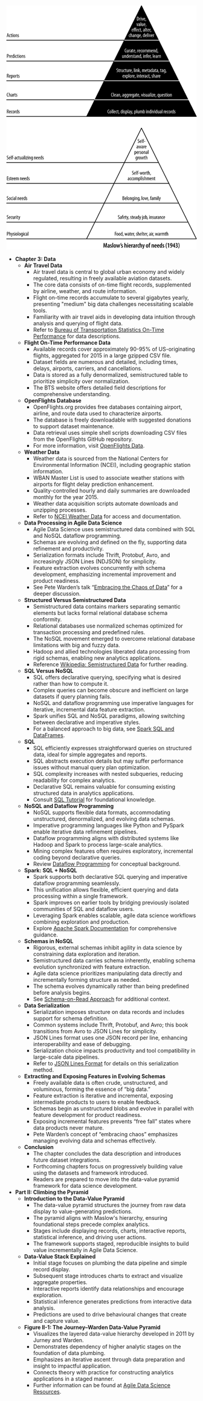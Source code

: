 ![ADS-ch03-data-sql-nosql](ADS-ch03-data-sql-nosql.best.png)

- **Chapter 3: Data**
  - **Air Travel Data**
    - Air travel data is central to global urban economy and widely regulated, resulting in freely available aviation datasets.
    - The core data consists of on-time flight records, supplemented by airline, weather, and route information.
    - Flight on-time records accumulate to several gigabytes yearly, presenting "medium" big data challenges necessitating scalable tools.
    - Familiarity with air travel aids in developing data intuition through analysis and querying of flight data.
    - Refer to [Bureau of Transportation Statistics On-Time Performance](https://www.bts.gov/topics/airlines-and-airports/on-time-performance) for data descriptions.
  - **Flight On-Time Performance Data**
    - Available records cover approximately 90-95% of US-originating flights, aggregated for 2015 in a large gzipped CSV file.
    - Dataset fields are numerous and detailed, including times, delays, airports, carriers, and cancellations.
    - Data is stored as a fully denormalized, semistructured table to prioritize simplicity over normalization.
    - The BTS website offers detailed field descriptions for comprehensive understanding.
  - **OpenFlights Database**
    - OpenFlights.org provides free databases containing airport, airline, and route data used to characterize airports.
    - The database is freely downloadable with suggested donations to support dataset maintenance.
    - Data retrieval uses simple shell scripts downloading CSV files from the OpenFlights GitHub repository.
    - For more information, visit [OpenFlights Data](https://openflights.org/data.html).
  - **Weather Data**
    - Weather data is sourced from the National Centers for Environmental Information (NCEI), including geographic station information.
    - WBAN Master List is used to associate weather stations with airports for flight delay prediction enhancement.
    - Quality-controlled hourly and daily summaries are downloaded monthly for the year 2015.
    - Weather data acquisition scripts automate downloads and unzipping processes.
    - Refer to [NCEI Weather Data](https://www.ncdc.noaa.gov/data-access) for access and documentation.
  - **Data Processing in Agile Data Science**
    - Agile Data Science uses semistructured data combined with SQL and NoSQL dataflow programming.
    - Schemas are evolving and defined on the fly, supporting data refinement and productivity.
    - Serialization formats include Thrift, Protobuf, Avro, and increasingly JSON Lines (NDJSON) for simplicity.
    - Feature extraction evolves concurrently with schema development, emphasizing incremental improvement and product readiness.
    - See Pete Warden’s talk “[Embracing the Chaos of Data](https://petewarden.com/2014/06/09/embracing-the-chaos-of-data/)” for a deeper discussion.
  - **Structured Versus Semistructured Data**
    - Semistructured data contains markers separating semantic elements but lacks formal relational database schema conformity.
    - Relational databases use normalized schemas optimized for transaction processing and predefined rules.
    - The NoSQL movement emerged to overcome relational database limitations with big and fuzzy data.
    - Hadoop and allied technologies liberated data processing from rigid schemas, enabling new analytics applications.
    - Reference [Wikipedia: Semistructured Data](https://en.wikipedia.org/wiki/Semi-structured_data) for further reading.
  - **SQL Versus NoSQL**
    - SQL offers declarative querying, specifying what is desired rather than how to compute it.
    - Complex queries can become obscure and inefficient on large datasets if query planning fails.
    - NoSQL and dataflow programming use imperative languages for iterative, incremental data feature extraction.
    - Spark unifies SQL and NoSQL paradigms, allowing switching between declarative and imperative styles.
    - For a balanced approach to big data, see [Spark SQL and DataFrames](https://spark.apache.org/sql/).
  - **SQL**
    - SQL efficiently expresses straightforward queries on structured data, ideal for simple aggregates and reports.
    - SQL abstracts execution details but may suffer performance issues without manual query plan optimization.
    - SQL complexity increases with nested subqueries, reducing readability for complex analytics.
    - Declarative SQL remains valuable for consuming existing structured data in analytics applications.
    - Consult [SQL Tutorial](https://www.w3schools.com/sql/) for foundational knowledge.
  - **NoSQL and Dataflow Programming**
    - NoSQL supports flexible data formats, accommodating unstructured, denormalized, and evolving data schemas.
    - Imperative programming languages like Python and PySpark enable iterative data refinement pipelines.
    - Dataflow programming aligns with distributed systems like Hadoop and Spark to process large-scale analytics.
    - Mining complex features often requires exploratory, incremental coding beyond declarative queries.
    - Review [Dataflow Programming](https://en.wikipedia.org/wiki/Dataflow_programming) for conceptual background.
  - **Spark: SQL + NoSQL**
    - Spark supports both declarative SQL querying and imperative dataflow programming seamlessly.
    - This unification allows flexible, efficient querying and data processing within a single framework.
    - Spark improves on earlier tools by bridging previously isolated communities of SQL and dataflow users.
    - Leveraging Spark enables scalable, agile data science workflows combining exploration and production.
    - Explore [Apache Spark Documentation](https://spark.apache.org/docs/latest/) for comprehensive guidance.
  - **Schemas in NoSQL**
    - Rigorous, external schemas inhibit agility in data science by constraining data exploration and iteration.
    - Semistructured data carries schema inherently, enabling schema evolution synchronized with feature extraction.
    - Agile data science prioritizes manipulating data directly and incrementally forming structure as needed.
    - The schema evolves dynamically rather than being predefined before analysis begins.
    - See [Schema-on-Read Approach](https://www.oreilly.com/library/view/hadoop-the-definitive/9781491901687/ch04.html) for additional context.
  - **Data Serialization**
    - Serialization imposes structure on data records and includes support for schema definition.
    - Common systems include Thrift, Protobuf, and Avro; this book transitions from Avro to JSON Lines for simplicity.
    - JSON Lines format uses one JSON record per line, enhancing interoperability and ease of debugging.
    - Serialization choice impacts productivity and tool compatibility in large-scale data pipelines.
    - Refer to [JSON Lines Format](https://jsonlines.org/) for details on this serialization method.
  - **Extracting and Exposing Features in Evolving Schemas**
    - Freely available data is often crude, unstructured, and voluminous, forming the essence of “big data.”
    - Feature extraction is iterative and incremental, exposing intermediate products to users to enable feedback.
    - Schemas begin as unstructured blobs and evolve in parallel with feature development for product readiness.
    - Exposing incremental features prevents “free fall” states where data products never mature.
    - Pete Warden’s concept of “embracing chaos” emphasizes managing evolving data and schemas effectively.
  - **Conclusion**
    - The chapter concludes the data description and introduces future dataset integrations.
    - Forthcoming chapters focus on progressively building value using the datasets and framework introduced.
    - Readers are prepared to move into the data-value pyramid framework for data science development.
- **Part II: Climbing the Pyramid**
  - **Introduction to the Data-Value Pyramid**
    - The data-value pyramid structures the journey from raw data display to value-generating predictions.
    - The pyramid aligns with Maslow's hierarchy, ensuring foundational steps precede complex analytics.
    - Stages include displaying records, charts, interactive reports, statistical inference, and driving user actions.
    - The framework supports staged, reproducible insights to build value incrementally in Agile Data Science.
  - **Data-Value Stack Explained**
    - Initial stage focuses on plumbing the data pipeline and simple record display.
    - Subsequent stage introduces charts to extract and visualize aggregate properties.
    - Interactive reports identify data relationships and encourage exploration.
    - Statistical inference generates predictions from interactive data analysis.
    - Predictions are used to drive behavioural changes that create and capture value.
  - **Figure II-1: The Journey–Warden Data-Value Pyramid**
    - Visualizes the layered data-value hierarchy developed in 2011 by Jurney and Warden.
    - Demonstrates dependency of higher analytic stages on the foundation of data plumbing.
    - Emphasizes an iterative ascent through data preparation and insight to impactful application.
    - Connects theory with practice for constructing analytics applications in a staged manner.
    - Further information can be found at [Agile Data Science Resources](https://agiledatascience.com/).

